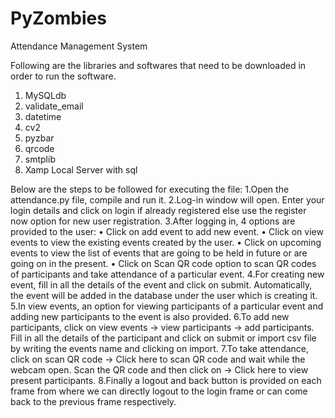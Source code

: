 # PyZombies
Attendance Management System 

Following are the libraries and softwares that need to be downloaded in order to run the software.
  1. MySQLdb
  2. validate_email
  3. datetime 
  4. cv2
  5. pyzbar 
  6. qrcode
  7. smtplib
  8. Xamp Local Server with sql

Below are the steps to be followed for executing the file:
  1.Open the attendance.py file, compile and run it.
  2.Log-in window will open. Enter your login details and click on login if already registered else use the register now option for new user registration.
  3.After logging in, 4 options are provided to the user:
    •	Click on add event to add new event.
    •	Click on view events to view the existing events created by the user.
    •	Click on upcoming events to view the list of events that are going to be held in future or are going on in the present.
    •	Click on Scan QR code option to scan QR codes of participants and take attendance of a particular event.
  4.For creating new event, fill in all the details of the event and click on submit. Automatically, the event will be added in the database under the user which is creating it.
  5.In view events, an option for viewing participants of a particular event and adding new participants to the event is also provided.
  6.To add new participants, click on view events -> view participants -> add participants. Fill in all the details  of the participant and click on submit or import csv file by writing the events name and clicking on import.
  7.To take attendance, click on scan QR code -> Click here to scan QR code and wait while the webcam open. Scan the QR code and then click on -> Click here to view present participants.
  8.Finally a logout and back button is provided on each frame from where we can directly logout to the login frame or can come back to the previous frame respectively.
